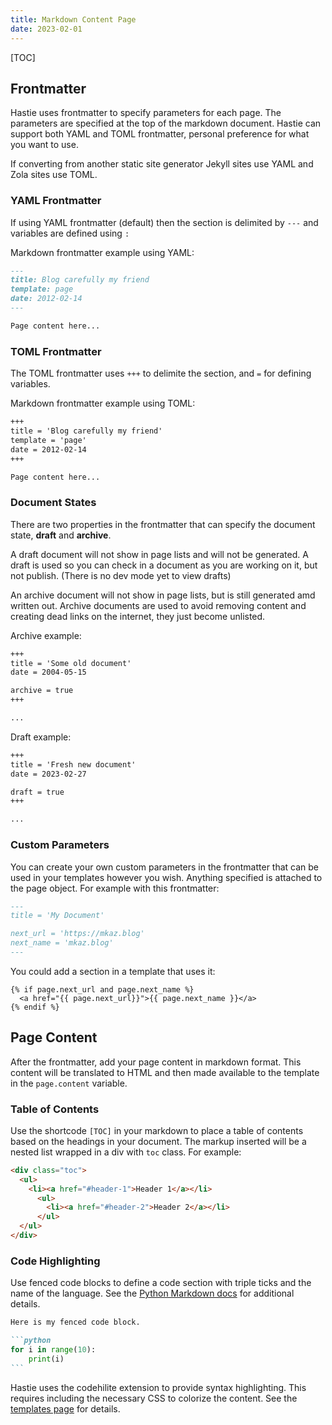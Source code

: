 ```yaml
---
title: Markdown Content Page
date: 2023-02-01
---
```


[TOC]

## Frontmatter

Hastie uses frontmatter to specify parameters for each page. The parameters are specified at the top of the markdown document. Hastie can support both YAML and TOML frontmatter, personal preference for what you want to use.

If converting from another static site generator Jekyll sites use YAML and Zola sites use TOML.

### YAML Frontmatter

If using YAML frontmatter (default) then the section is delimited by `---` and
variables are defined using `:`

Markdown frontmatter example using YAML:

```markdown
---
title: Blog carefully my friend
template: page
date: 2012-02-14
---

Page content here...
```

### TOML Frontmatter

The TOML frontmatter uses `+++` to delimite the section, and `=` for defining
variables.

Markdown frontmatter example using TOML:

```markdown
+++
title = 'Blog carefully my friend'
template = 'page'
date = 2012-02-14
+++

Page content here...
```


### Document States

There are two properties in the frontmatter that can specify the document state, **draft** and **archive**.

A draft document will not show in page lists and will not be generated. A draft is used so you can check in a document as you are working on it, but not publish. (There is no dev mode yet to view drafts)

An archive document will not show in page lists, but is still generated amd written out. Archive documents are used to avoid removing content and creating dead links on the internet, they just become unlisted.

Archive example:

```markdown
+++
title = 'Some old document'
date = 2004-05-15

archive = true
+++

...
```

Draft example:

```markdown
+++
title = 'Fresh new document'
date = 2023-02-27

draft = true
+++

...
```

### Custom Parameters

You can create your own custom parameters in the frontmatter that can be used in your templates however you wish. Anything specified is attached to the page object. For example with this frontmatter:

```markdown
---
title = 'My Document'

next_url = 'https://mkaz.blog'
next_name = 'mkaz.blog'
---
```

You could add a section in a template that uses it:

```jinja
{% if page.next_url and page.next_name %}
  <a href="{{ page.next_url}}">{{ page.next_name }}</a>
{% endif %}
```

## Page Content

After the frontmatter, add your page content in markdown format. This content will be translated to HTML and then made available to the template in the `page.content` variable.

### Table of Contents

Use the shortcode `[TOC]` in your markdown to place a table of contents based on the headings in your document. The markup inserted will be a nested list wrapped in a div with `toc` class. For example:

```html
<div class="toc">
  <ul>
    <li><a href="#header-1">Header 1</a></li>
      <ul>
        <li><a href="#header-2">Header 2</a></li>
      </ul>
  </ul>
</div>
```

### Code Highlighting

Use fenced code blocks to define a code section with triple ticks and the name
of the language. See the [Python Markdown
docs](https://python-markdown.github.io/extensions/fenced_code_blocks/) for additional details.

~~~markdown
Here is my fenced code block.

```python
for i in range(10):
    print(i)
```
~~~

Hastie uses the codehilite extension to provide syntax highlighting. This requires including the necessary CSS to colorize the content. See the [templates page](../templates/templates/) for details.
